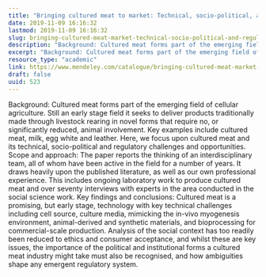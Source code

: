 ```yaml
---
title: "Bringing cultured meat to market: Technical, socio-political, and regulatory challenges in cellular agriculture"
date: 2019-11-09 16:16:32
lastmod: 2019-11-09 16:16:32
slug: bringing-cultured-meat-market-technical-socio-political-and-regulatory-challenges-cellular
description: "Background: Cultured meat forms part of the emerging field of cellular agriculture. Still an early stage field it seeks to deliver products traditionally made through livestock rearing in novel forms that require no, or significantly reduced, animal involvement. Key examples include cultured meat, milk, egg white and leather. Here, we focus upon cultured meat and its technical, socio-political and regulatory challenges and opportunities. Scope and approach: The paper reports the thinking of an interdisciplinary team, all of whom have been active in the field for a number of years."
excerpt: "Background: Cultured meat forms part of the emerging field of cellular agriculture. Still an early stage field it seeks to deliver products traditionally made through livestock rearing in novel forms that require no, or significantly reduced, animal involvement. Key examples include cultured meat, milk, egg white and leather. Here, we focus upon cultured meat and its technical, socio-political and regulatory challenges and opportunities. Scope and approach: The paper reports the thinking of an interdisciplinary team, all of whom have been active in the field for a number of years."
resource_type: "academic"
link: https://www.mendeley.com/catalogue/bringing-cultured-meat-market-technical-sociopolitical-regulatory-challenges-cellular-agriculture/
draft: false
uuid: 523
---
```

Background: Cultured meat forms part of the emerging field of cellular
agriculture. Still an early stage field it seeks to deliver products
traditionally made through livestock rearing in novel forms that require
no, or significantly reduced, animal involvement. Key examples include
cultured meat, milk, egg white and leather. Here, we focus upon cultured
meat and its technical, socio-political and regulatory challenges and
opportunities. Scope and approach: The paper reports the thinking of an
interdisciplinary team, all of whom have been active in the field for a
number of years. It draws heavily upon the published literature, as well
as our own professional experience. This includes ongoing laboratory
work to produce cultured meat and over seventy interviews with experts
in the area conducted in the social science work. Key findings and
conclusions: Cultured meat is a promising, but early stage, technology
with key technical challenges including cell source, culture media,
mimicking the in-vivo myogenesis environment, animal-derived and
synthetic materials, and bioprocessing for commercial-scale production.
Analysis of the social context has too readily been reduced to ethics
and consumer acceptance, and whilst these are key issues, the importance
of the political and institutional forms a cultured meat industry might
take must also be recognised, and how ambiguities shape any emergent
regulatory system.

